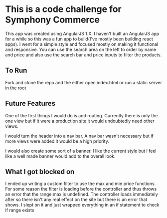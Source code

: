 # This is a code challenge for Symphony Commerce

This app was created using AngularJS 1.X. I haven't built an AngularJS app for a while so this was a fun app to build(I've mostly been building react apps). I went for a simple style and focused mostly on making it functional and responsive. You can use the search area on the left to order by name and price and also use the search bar and price inputs to filter the products.

## To Run

Fork and clone the repo and the either open index.html or run a static server in the root

## Future Features

One of the first things I would do is add routing. Currently there is only the one view but if it were a production site it would undoubtedly need other views.

I would turn the header into a nav bar. A nav bar wasn't necessary but if more views were added it would be a high priority.

I would also create some sort of a banner. I like the current style but I feel like a well made banner would add to the overall look.

## What I got blocked on

I ended up writing a custom filter to use the max and min price functions. For some reason the filter is loading before the controller and thus throws an error that the range.max is undefined. The controller loads immediately after so there isn't any real effect on the site but there is an error that shows. I slept on it and just wrapped everything in an if statement to check if range exists
